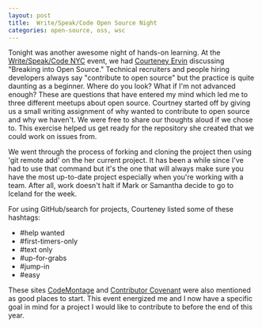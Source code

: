 ```yaml
---
layout: post
title:  Write/Speak/Code Open Source Night
categories: open-source, oss, wsc
---
```

Tonight was another awesome night of hands-on learning. At the [Write/Speak/Code NYC][wsc-nyc] event, we had [Courteney Ervin][courteney] discussing "Breaking into Open Source." Technical recruiters and people hiring developers always say "contribute to open source" but the practice is quite daunting as a beginner. Where do you look? What if I'm not advanced enough? These are questions that have entered my mind which led me to three different meetups about open source. Courtney started off by giving us a small writing assignment of why wanted to contribute to open source and why we haven't. We were free to share our thoughts aloud if we chose to. This exercise helped us get ready for the repository she created that we could work on issues from.

We went through the process of forking and cloning the project then using 'git remote add' on the her current project. It has been a while since I've had to use that command but it's the one that will always make sure you have the most up-to-date project especially when you're working with a team. After all, work doesn't halt if Mark or Samantha decide to go to Iceland for the week.

For using GitHub/search for projects, Courteney listed some of these hashtags:

- #help wanted
- #first-timers-only
- #text only
- #up-for-grabs
- #jump-in
- #easy

These sites [CodeMontage][code-montage] and [Contributor Covenant][contrib-cov] were also mentioned as good places to start. This event energized me and I now have a specific goal in mind for a project I would like to contribute to before the end of this year.

[wsc-nyc]: http://www.meetup.com/Write-Speak-Code-NYC/
[code-montage]: https://www.codemontage.com/
[contrib-cov]: http://contributor-covenant.org/
[courteney]: https://twitter.com/courteneyervin

